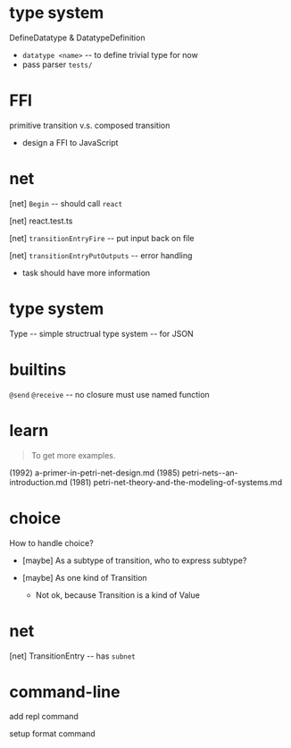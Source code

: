 # type system

DefineDatatype & DatatypeDefinition

- `datatype <name>` -- to define trivial type for now
- pass parser `tests/`

# FFI

primitive transition v.s. composed transition

- design a FFI to JavaScript

# net

[net] `Begin` -- should call `react`

[net] react.test.ts

[net] `transitionEntryFire` -- put input back on file

[net] `transitionEntryPutOutputs` -- error handling

- task should have more information

# type system

Type -- simple structrual type system -- for JSON

# builtins

`@send`
`@receive` -- no closure must use named function

# learn

> To get more examples.

(1992) a-primer-in-petri-net-design.md
(1985) petri-nets--an-introduction.md
(1981) petri-net-theory-and-the-modeling-of-systems.md

# choice

How to handle choice?

- [maybe] As a subtype of transition, who to express subtype?

- [maybe] As one kind of Transition

  - Not ok, because Transition is a kind of Value

# net

[net] TransitionEntry -- has `subnet`

# command-line

add repl command

setup format command
